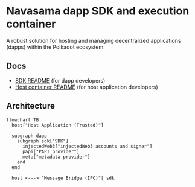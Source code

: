# Navasama dapp SDK and execution container

A robust solution for hosting and managing decentralized applications (dapps) within the Polkadot ecosystem.

## Docs

* [SDK README](./packages/host-container/README.md) (for dapp developers)
* [Host container README](./packages/sdk/README.md) (for host application developers)

## Architecture

```mermaid
flowchart TB
  host["Host Application (Trusted)"]

  subgraph dapp
    subgraph sdk["SDK"]
      injectedWeb3["injectedWeb3 accounts and signer"]
      papi["PAPI provider"]
      meta["metadata provider"]
    end
  end
  
  host <--->|"Message Bridge (IPC)"| sdk
  
```


